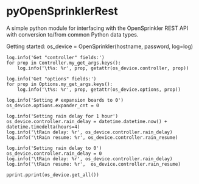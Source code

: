 # pyOpenSprinklerRest

A simple python module for interfacing with the OpenSprinkler REST API with conversion to/from common Python data types.

Getting started:
    os_device = OpenSprinkler(hostname, password, log=log)

    log.info('Get "controller" fields:')
    for prop in Controller.my_get_args.keys():
        log.info('\t%s: %r', prop, getattr(os_device.controller, prop))

    log.info('Get "options" fields:')
    for prop in Options.my_get_args.keys():
        log.info('\t%s: %r', prop, getattr(os_device.options, prop))

    log.info('Setting # expansion boards to 0')
    os_device.options.expander_cnt = 0

    log.info('Setting rain delay for 1 hour')
    os_device.controller.rain_delay = datetime.datetime.now() + datetime.timedelta(hours=4)
    log.info('\tRain delay: %r', os_device.controller.rain_delay)
    log.info('\tRain resume: %r', os_device.controller.rain_resume)

    log.info('Setting rain delay to 0')
    os_device.controller.rain_delay = 0
    log.info('\tRain delay: %r', os_device.controller.rain_delay)
    log.info('\tRain resume: %r',  os_device.controller.rain_resume)

    pprint.pprint(os_device.get_all())
